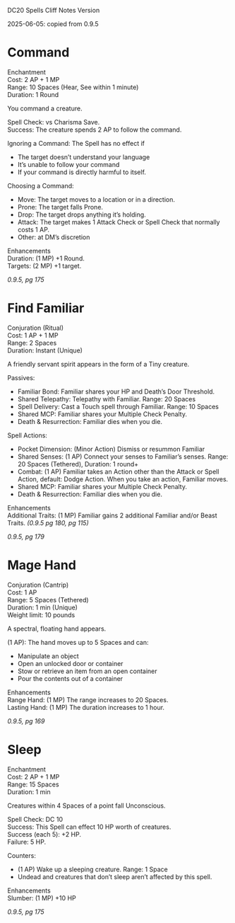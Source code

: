 DC20 Spells Cliff Notes Version

2025-06-05: copied from 0.9.5

# Command

Enchantment  
Cost: 2 AP + 1 MP  
Range: 10 Spaces (Hear, See within 1 minute)  
Duration: 1 Round

You command a creature.

Spell Check: vs Charisma Save.  
Success: The creature spends 2 AP to follow the command.

Ignoring a Command: The Spell has no effect if

-   The target doesn’t understand your language
-   It’s unable to follow your command
-   If your command is directly harmful to itself.

Choosing a Command:

-   Move: The target moves to a location or in a direction.
-   Prone: The target falls Prone.
-   Drop: The target drops anything it’s holding.
-   Attack: The target makes 1 Attack Check or Spell Check that normally costs 1 AP.
-   Other: at DM’s discretion

Enhancements  
Duration: (1 MP) +1 Round.  
Targets: (2 MP) +1 target.

*0.9.5, pg 175*

# Find Familiar

Conjuration (Ritual)  
Cost: 1 AP + 1 MP  
Range: 2 Spaces  
Duration: Instant (Unique)

A friendly servant spirit appears in the form of a Tiny creature.

Passives:

-   Familiar Bond: Familiar shares your HP and Death’s Door Threshold.
-   Shared Telepathy: Telepathy with Familiar. Range: 20 Spaces
-   Spell Delivery: Cast a Touch spell through Familiar. Range: 10 Spaces
-   Shared MCP: Familiar shares your Multiple Check Penalty.
-   Death & Resurrection: Familiar dies when you die.

Spell Actions:

-   Pocket Dimension: (Minor Action) Dismiss or resummon Familiar
-   Shared Senses: (1 AP) Connect your senses to Familiar’s senses. Range: 20 Spaces (Tethered), Duration: 1 round+
-   Combat: (1 AP) Familiar takes an Action other than the Attack or Spell Action, default: Dodge Action. When you take an action, Familiar moves.
-   Shared MCP: Familiar shares your Multiple Check Penalty.
-   Death & Resurrection: Familiar dies when you die.

Enhancements  
Additional Traits: (1 MP) Familiar gains 2 additional Familiar and/or Beast Traits. *(0.9.5 pg 180, pg 115)*

*0.9.5, pg 179*

# Mage Hand

Conjuration (Cantrip)  
Cost: 1 AP  
Range: 5 Spaces (Tethered)  
Duration: 1 min (Unique)  
Weight limit: 10 pounds

A spectral, floating hand appears.

(1 AP): The hand moves up to 5 Spaces and can:

-   Manipulate an object
-   Open an unlocked door or container
-   Stow or retrieve an item from an open container
-   Pour the contents out of a container

Enhancements  
Range Hand: (1 MP) The range increases to 20 Spaces.  
Lasting Hand: (1 MP) The duration increases to 1 hour.

*0.9.5, pg 169*

# Sleep

Enchantment  
Cost: 2 AP + 1 MP  
Range: 15 Spaces  
Duration: 1 min

Creatures within 4 Spaces of a point fall Unconscious.

Spell Check: DC 10  
Success: This Spell can effect 10 HP worth of creatures.  
Success (each 5): +2 HP.  
Failure: 5 HP.

Counters:

-   (1 AP) Wake up a sleeping creature. Range: 1 Space
-   Undead and creatures that don’t sleep aren’t affected by this spell.

Enhancements  
Slumber: (1 MP) +10 HP

*0.9.5, pg 175*
